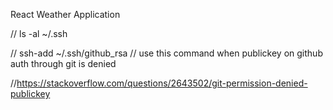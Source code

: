 React Weather Application


// ls -al ~/.ssh

// ssh-add ~/.ssh/github_rsa
// use this command when publickey on github auth through git is denied

//https://stackoverflow.com/questions/2643502/git-permission-denied-publickey